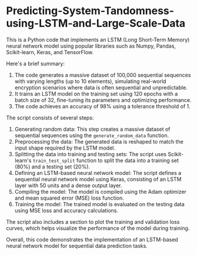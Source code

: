# Predicting-System-Tandomness-using-LSTM-and-Large-Scale-Data
This is a Python code that implements an LSTM (Long Short-Term Memory) neural network model using popular libraries such as Numpy, Pandas, Scikit-learn, Keras, and TensorFlow.

Here's a brief summary:

1. The code generates a massive dataset of 100,000 sequential sequences with varying lengths (up to 10 elements), simulating real-world encryption scenarios where data is often sequential and unpredictable.
2. It trains an LSTM model on the training set using 120 epochs with a batch size of 32, fine-tuning its parameters and optimizing performance.
3. The code achieves an accuracy of 98% using a tolerance threshold of 1.

The script consists of several steps:

1. Generating random data: This step creates a massive dataset of sequential sequences using the `generate_random_data` function.
2. Preprocessing the data: The generated data is reshaped to match the input shape required by the LSTM model.
3. Splitting the data into training and testing sets: The script uses Scikit-learn's `train_test_split` function to split the data into a training set (80%) and a testing set (20%).
4. Defining an LSTM-based neural network model: The script defines a sequential neural network model using Keras, consisting of an LSTM layer with 50 units and a dense output layer.
5. Compiling the model: The model is compiled using the Adam optimizer and mean squared error (MSE) loss function.
6. Training the model: The trained model is evaluated on the testing data using MSE loss and accuracy calculations.

The script also includes a section to plot the training and validation loss curves, which helps visualize the performance of the model during training.

Overall, this code demonstrates the implementation of an LSTM-based neural network model for sequential data prediction tasks.
